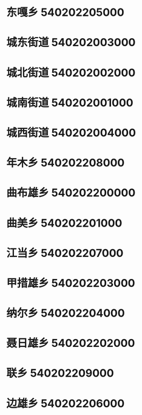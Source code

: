 # 东嘎乡 540202205000
# 城东街道 540202003000
# 城北街道 540202002000
# 城南街道 540202001000
# 城西街道 540202004000
# 年木乡 540202208000
# 曲布雄乡 540202200000
# 曲美乡 540202201000
# 江当乡 540202207000
# 甲措雄乡 540202203000
# 纳尔乡 540202204000
# 聂日雄乡 540202202000
# 联乡 540202209000
# 边雄乡 540202206000
